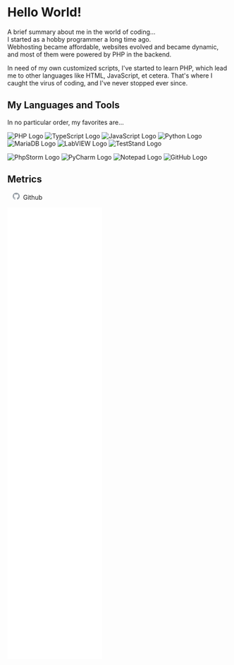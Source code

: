# Hello World!

A brief summary about me in the world of coding...  
I started as a hobby programmer a long time ago.  
Webhosting became affordable, websites evolved and became dynamic, and most of them were powered by PHP in the backend.

In need of my own customized scripts, I've started to learn PHP, which lead me to other languages like HTML, JavaScript,
et cetera. That's where I caught the virus of coding, and I've never stopped ever since.

## My Languages and Tools

In no particular order, my favorites are...

![PHP Logo](https://img.shields.io/badge/PHP-blue?logo=php&logoColor=white&labelColor=grey)
![TypeScript Logo](https://img.shields.io/badge/TypeScript-blue?logo=typescript&logoColor=white&labelColor=grey)
![JavaScript Logo](https://img.shields.io/badge/JavaScript-blue?logo=javascript&logoColor=white&labelColor=grey)
![Python Logo](https://img.shields.io/badge/Python-blue?logo=python&logoColor=white&labelColor=grey)
![MariaDB Logo](https://img.shields.io/badge/MariaDB-blue?logo=mariadb&logoColor=white&labelColor=grey)
![LabVIEW Logo](https://img.shields.io/badge/LabVIEW-blue?logo=labview&logoColor=white&labelColor=grey)
![TestStand Logo](https://img.shields.io/badge/TestStand-blue?logo=labview&logoColor=white&labelColor=grey)

![PhpStorm Logo](https://img.shields.io/badge/PhpStorm-blue?logo=phpstorm&logoColor=white&labelColor=grey)
![PyCharm Logo](https://img.shields.io/badge/PyCharm-blue?logo=pycharm&logoColor=white&labelColor=grey)
![Notepad Logo](https://img.shields.io/badge/Notepad++-blue?logo=notepadplusplus&logoColor=white&labelColor=grey)
![GitHub Logo](https://img.shields.io/badge/GitHub-blue?logo=github&logoColor=white&labelColor=grey)

## Metrics

&nbsp;&nbsp;&nbsp;<img alt="GitHub Logo" height="16" src="github.svg" width="16">&nbsp;&nbsp;Github

![Metrics](github-metrics.svg)
